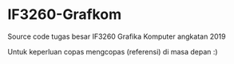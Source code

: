 # IF3260-Grafkom
Source code tugas besar IF3260 Grafika Komputer angkatan 2019

Untuk keperluan copas mengcopas (referensi) di masa depan :)
